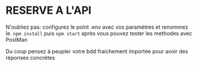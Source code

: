 # RESERVE A L'API


N'oubliez pas: 
configurez le point .env avec vos paramètres et renommez le.
```npm install```
puis
```npm start```
après vous pouvez tester les methodes avec PostMan

Du coup pensez à peupler votre bdd fraichement importée pour avoir des réponses concrètes
